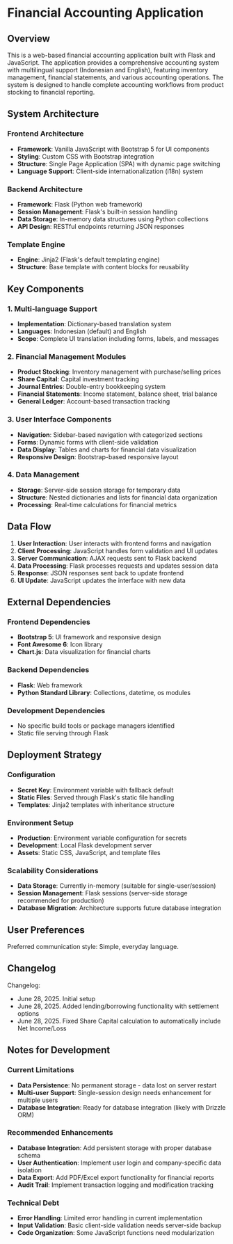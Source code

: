 # Financial Accounting Application

## Overview

This is a web-based financial accounting application built with Flask and JavaScript. The application provides a comprehensive accounting system with multilingual support (Indonesian and English), featuring inventory management, financial statements, and various accounting operations. The system is designed to handle complete accounting workflows from product stocking to financial reporting.

## System Architecture

### Frontend Architecture
- **Framework**: Vanilla JavaScript with Bootstrap 5 for UI components
- **Styling**: Custom CSS with Bootstrap integration
- **Structure**: Single Page Application (SPA) with dynamic page switching
- **Language Support**: Client-side internationalization (i18n) system

### Backend Architecture
- **Framework**: Flask (Python web framework)
- **Session Management**: Flask's built-in session handling
- **Data Storage**: In-memory data structures using Python collections
- **API Design**: RESTful endpoints returning JSON responses

### Template Engine
- **Engine**: Jinja2 (Flask's default templating engine)
- **Structure**: Base template with content blocks for reusability

## Key Components

### 1. Multi-language Support
- **Implementation**: Dictionary-based translation system
- **Languages**: Indonesian (default) and English
- **Scope**: Complete UI translation including forms, labels, and messages

### 2. Financial Management Modules
- **Product Stocking**: Inventory management with purchase/selling prices
- **Share Capital**: Capital investment tracking
- **Journal Entries**: Double-entry bookkeeping system
- **Financial Statements**: Income statement, balance sheet, trial balance
- **General Ledger**: Account-based transaction tracking

### 3. User Interface Components
- **Navigation**: Sidebar-based navigation with categorized sections
- **Forms**: Dynamic forms with client-side validation
- **Data Display**: Tables and charts for financial data visualization
- **Responsive Design**: Bootstrap-based responsive layout

### 4. Data Management
- **Storage**: Server-side session storage for temporary data
- **Structure**: Nested dictionaries and lists for financial data organization
- **Processing**: Real-time calculations for financial metrics

## Data Flow

1. **User Interaction**: User interacts with frontend forms and navigation
2. **Client Processing**: JavaScript handles form validation and UI updates
3. **Server Communication**: AJAX requests sent to Flask backend
4. **Data Processing**: Flask processes requests and updates session data
5. **Response**: JSON responses sent back to update frontend
6. **UI Update**: JavaScript updates the interface with new data

## External Dependencies

### Frontend Dependencies
- **Bootstrap 5**: UI framework and responsive design
- **Font Awesome 6**: Icon library
- **Chart.js**: Data visualization for financial charts

### Backend Dependencies
- **Flask**: Web framework
- **Python Standard Library**: Collections, datetime, os modules

### Development Dependencies
- No specific build tools or package managers identified
- Static file serving through Flask

## Deployment Strategy

### Configuration
- **Secret Key**: Environment variable with fallback default
- **Static Files**: Served through Flask's static file handling
- **Templates**: Jinja2 templates with inheritance structure

### Environment Setup
- **Production**: Environment variable configuration for secrets
- **Development**: Local Flask development server
- **Assets**: Static CSS, JavaScript, and template files

### Scalability Considerations
- **Data Storage**: Currently in-memory (suitable for single-user/session)
- **Session Management**: Flask sessions (server-side storage recommended for production)
- **Database Migration**: Architecture supports future database integration

## User Preferences

Preferred communication style: Simple, everyday language.

## Changelog

Changelog:
- June 28, 2025. Initial setup
- June 28, 2025. Added lending/borrowing functionality with settlement options
- June 28, 2025. Fixed Share Capital calculation to automatically include Net Income/Loss

## Notes for Development

### Current Limitations
- **Data Persistence**: No permanent storage - data lost on server restart
- **Multi-user Support**: Single-session design needs enhancement for multiple users
- **Database Integration**: Ready for database integration (likely with Drizzle ORM)

### Recommended Enhancements
- **Database Integration**: Add persistent storage with proper database schema
- **User Authentication**: Implement user login and company-specific data isolation
- **Data Export**: Add PDF/Excel export functionality for financial reports
- **Audit Trail**: Implement transaction logging and modification tracking

### Technical Debt
- **Error Handling**: Limited error handling in current implementation
- **Input Validation**: Basic client-side validation needs server-side backup
- **Code Organization**: Some JavaScript functions need modularization